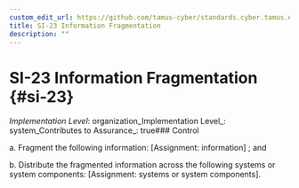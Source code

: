 ```yaml
---
custom_edit_url: https://github.com/tamus-cyber/standards.cyber.tamus.edu/tree/main/static/content/tamus.edu/TAMUS_profile.xml
title: SI-23 Information Fragmentation
description: ""
---
```


# SI-23 Information Fragmentation {#si-23}

_Implementation Level_: organization_Implementation Level_: system_Contributes to Assurance_: true### Control

a. Fragment the following information: [Assignment: information] ; and

b. Distribute the fragmented information across the following systems or system components: [Assignment: systems or system components].

